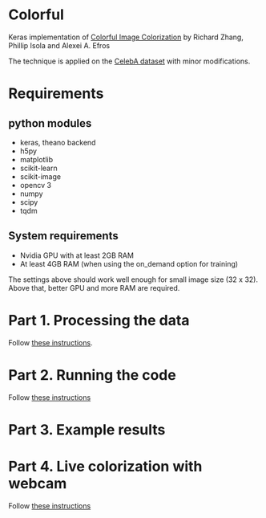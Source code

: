 # Colorful

Keras implementation of [Colorful Image Colorization](https://arxiv.org/abs/1603.08511) by Richard Zhang, Phillip Isola and Alexei A. Efros

The technique is applied on the [CelebA dataset](http://mmlab.ie.cuhk.edu.hk/projects/CelebA.html) with minor modifications.

# Requirements

## python modules

- keras, theano backend
- h5py
- matplotlib
- scikit-learn
- scikit-image
- opencv 3
- numpy
- scipy
- tqdm

## System requirements

- Nvidia GPU with at least 2GB RAM
- At least 4GB RAM (when using the on_demand option for training)

The settings above should work well enough for small image size (32 x 32).
Above that, better GPU and more RAM are required.

# Part 1. Processing the data

Follow [these instructions](https://github.com/tdeboissiere/DeepLearningImplementations/tree/master/Colorful/src/data).

# Part 2. Running the code

Follow [these instructions](https://github.com/tdeboissiere/DeepLearningImplementations/tree/master/Colorful/src/model)

# Part 3. Example results



# Part 4. Live colorization with webcam

Follow [these instructions](https://github.com/tdeboissiere/DeepLearningImplementations/tree/master/Colorful/src/app)